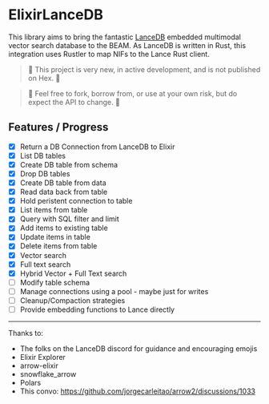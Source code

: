 # ElixirLanceDB

This library aims to bring the fantastic [LanceDB](https://lancedb.github.io/lancedb/) embedded multimodal vector search database to the BEAM. As LanceDB is written in Rust, this integration uses Rustler to map NIFs to the Lance Rust client.

> 🚧 This project is very new, in active development, and is not published on Hex. 🚧

> 🚧 Feel free to fork, borrow from, or use at your own risk, but do expect the API to change. 🚧

## Features / Progress

- [X] Return a DB Connection from LanceDB to Elixir
- [X] List DB tables
- [X] Create DB table from schema
- [X] Drop DB tables
- [X] Create DB table from data
- [X] Read data back from table
- [X] Hold peristent connection to table
- [X] List items from table
- [X] Query with SQL filter and limit
- [X] Add items to existing table
- [X] Update items in table
- [X] Delete items from table
- [X] Vector search
- [X] Full text search
- [X] Hybrid Vector + Full Text search
- [ ] Modify table schema 
- [ ] Manage connections using a pool - maybe just for writes
- [ ] Cleanup/Compaction strategies
- [ ] Provide embedding functions to Lance directly

---

Thanks to:
 * The folks on the LanceDB discord for guidance and encouraging emojis
 * Elixir Explorer
 * arrow-elixir
 * snowflake_arrow
 * Polars
 * This convo: https://github.com/jorgecarleitao/arrow2/discussions/1033





<!-- ## Installation -->


<!-- If [available in Hex](https://hex.pm/docs/publish), the package can be installed
by adding `elixir_lancedb` to your list of dependencies in `mix.exs`:

```elixir
def deps do
  [
    {:elixir_lancedb, "~> 0.1.0"}
  ]
end
```

Documentation can be generated with [ExDoc](https://github.com/elixir-lang/ex_doc)
and published on [HexDocs](https://hexdocs.pm). Once published, the docs can
be found at <https://hexdocs.pm/elixir_lancedb>.
 -->
